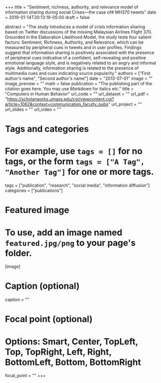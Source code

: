 +++
title = "Sentiment, richness, authority, and relevance model of information sharing during social Crises—the case of# MH370 tweets"
date = 2019-01-14T20:13:19-05:00
draft = false

abstract = "The study introduces a model of crisis information sharing based on Twitter discussions of the missing Malaysian Airlines Flight 370. Grounded in the Elaboration Likelihood Model, the study tests four salient factors: Sentiment, Richness, Authority, and Relevance, which can be measured by peripheral cues in tweets and in user profiles. Findings suggest that information sharing is positively associated with the presence of peripheral cues indicative of a confident, self-revealing and positive emotional language style, and is negatively related to an angry and informal style. Additionally, information sharing is related to the presence of multimedia cues and cues indicating source popularity."
authors = ["First author's name", "Second author's name"]
date = "2013-07-01"
image = ""
image_preview = ""
math = false
publication = "The publishing part of the citation goes here. You may use *Markdown* for italics etc."
title = "Computers in Human Behavior"
url_code = ""
url_dataset = ""
url_pdf = "https://scholarworks.umass.edu/cgi/viewcontent.cgi?article=1062&context=communication_faculty_pubs"
url_project = ""
url_slides = ""
url_video = ""

# Tags and categories
# For example, use `tags = []` for no tags, or the form `tags = ["A Tag", "Another Tag"]` for one or more tags.
tags = ["publication", "research", "social media", "information diffusion"]
categories = ["publications"]

# Featured image
# To use, add an image named `featured.jpg/png` to your page's folder. 
[image]
  # Caption (optional)
  caption = ""

  # Focal point (optional)
  # Options: Smart, Center, TopLeft, Top, TopRight, Left, Right, BottomLeft, Bottom, BottomRight
  focal_point = ""
+++
